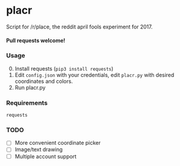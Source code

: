 # placr
Script for /r/place, the reddit april fools experiment for 2017.

#### Pull requests welcome!

### Usage
0. Install requests (`pip3 install requests`)
1. Edit `config.json` with your credentials, edit `placr.py` with desired coordinates and colors.
2. Run placr.py
### Requirements
`requests`
### TODO
- [ ] More convenient coordinate picker
- [ ] Image/text drawing
- [ ] Multiple account support
